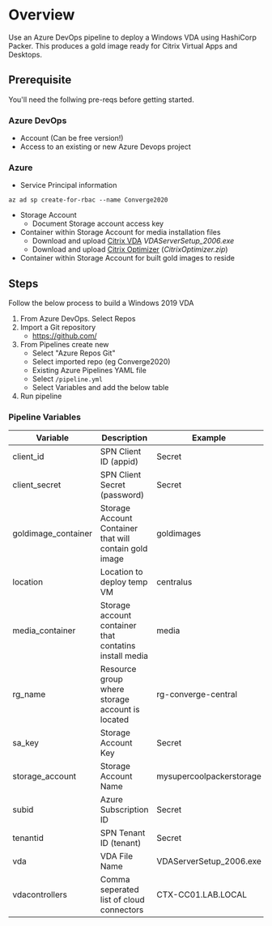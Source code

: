 # Overview
Use an Azure DevOps pipeline to deploy a Windows VDA using HashiCorp Packer.  This produces a gold image ready for Citrix Virtual Apps and Desktops.



## Prerequisite
You'll need the follwing pre-reqs before getting started.

### Azure DevOps

- Account (Can be free version!)
- Access to an existing or new Azure Devops project

### Azure

- Service Principal information

`az ad sp create-for-rbac --name Converge2020`
- Storage Account
    - Document Storage account access key
- Container within Storage Account for media installation files
    - Download and upload [Citrix VDA](https://www.citrix.com/downloads/citrix-cloud/product-software/xenapp-and-xendesktop-service.html) *VDAServerSetup_2006.exe*
    - Download and upload [Citrix Optimizer](https://support.citrix.com/article/CTX224676) (*CitrixOptimizer.zip*)
- Container within Storage Account for built gold images to reside

## Steps
Follow the below process to build a Windows 2019 VDA

1. From Azure DevOps. Select Repos
2. Import a Git repository
    - https://github.com/
3. From Pipelines create new
    - Select "Azure Repos Git"
    - Select imported repo (eg Converge2020)
    - Existing Azure Pipelines YAML file
    - Select `/pipeline.yml`
    - Select Variables and add the below table
4. Run pipeline

### Pipeline Variables
| Variable | Description | Example |
| -------- | ------------| ------- |  
| client_id | SPN Client ID (appid) | Secret |
| client_secret | SPN Client Secret (password) | Secret |
| goldimage_container | Storage Account Container that will contain gold image | goldimages |
| location | Location to deploy temp VM  | centralus |
| media_container | Storage account container that contatins install media | media|
| rg_name | Resource group where storage account is located | rg-converge-central |
| sa_key | Storage Account Key | Secret |
| storage_account | Storage Account Name | mysupercoolpackerstorage |
| subid | Azure Subscription ID | Secret |
| tenantid | SPN Tenant ID (tenant) | Secret |
| vda | VDA File Name | VDAServerSetup_2006.exe |
| vdacontrollers | Comma seperated list of cloud connectors | CTX-CC01.LAB.LOCAL |
